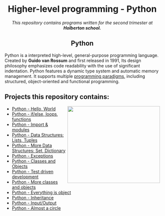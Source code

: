 <h1 align="center">Higher-level programming - Python</h1>

<p align="center">
<i>This repository contains programs written for the second trimester at <b>Holberton school.</b></i>
</p>

<h2 align="center">Python</h2>

Python is a interpreted high-level, general-purpose programming language. Created by **Guido van Rossum** and first released in 1991, Its design philosophy emphasizes code readability with the use of significant indentation. Python features a dynamic type system and automatic memory management. It supports multiple [programming paradigms](https://en.wikipedia.org/wiki/Programming_paradigm), including structured, object-oriented and functional programming.


## Projects this repository contains:

<img align="right" width="300" height="250" src="https://www.pngitem.com/pimgs/m/31-312064_programming-icon-png-python-logo-512-transparent-png.png">

* [Python - Hello, World](https://github.com/Donaldoo/holbertonschool-higher_level_programming/tree/main/python-hello_world)
* [Python - if/else, loops, functions](https://github.com/Donaldoo/holbertonschool-higher_level_programming/tree/main/python-if_else_loops_functions)
* [Python - Import & modules](https://github.com/Donaldoo/holbertonschool-higher_level_programming/tree/main/python-import_modules)
* [Python - Data Structures: Lists, Tuples](https://github.com/Donaldoo/holbertonschool-higher_level_programming/tree/main/python-data_structures)
* [Python - More Data Structures: Set, Dictionary](https://github.com/Donaldoo/holbertonschool-higher_level_programming/tree/main/python-more_data_structures)
* [Python - Exceptions](https://github.com/Donaldoo/holbertonschool-higher_level_programming/tree/main/python-exceptions)
* [Python - Classes and Objects](https://github.com/Donaldoo/holbertonschool-higher_level_programming/tree/main/python-classes)
* [Python - Test driven development](https://github.com/Donaldoo/holbertonschool-higher_level_programming/tree/main/python-test_driven_development)
* [Python - More classes and objects](https://github.com/Donaldoo/holbertonschool-higher_level_programming/tree/main/python-more_classes)
* [Python - Everything is object](https://github.com/Donaldoo/holbertonschool-higher_level_programming/tree/main/python-everything_is_object)
* [Python - Inheritance](https://github.com/Donaldoo/holbertonschool-higher_level_programming/tree/main/python-inheritance)
* [Python - Input/Output](https://github.com/Donaldoo/holbertonschool-higher_level_programming/tree/main/python-input_output)
* [Python - Almost a circle](https://github.com/Donaldoo/holbertonschool-higher_level_programming/tree/main/python-almost_a_circle)

